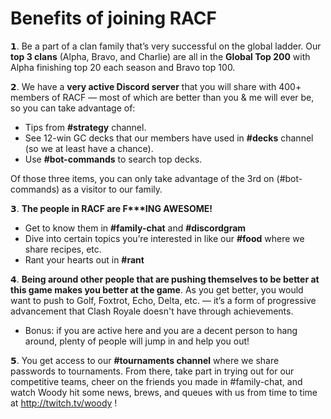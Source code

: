 # Benefits of joining RACF


𝟭. Be a part of a clan family that’s very successful on the global ladder.  Our **top 3 clans** (Alpha, Bravo, and Charlie) are all in the **Global Top 200** with Alpha finishing top 20 each season and Bravo top 100.

𝟮. We have a **very active Discord server** that you will share with 400+ members of RACF — most of which are better than you & me will ever be, so you can take advantage of:

- Tips from **#strategy** channel.
- See 12-win GC decks that our members have used in **#decks** channel (so we at least have a chance).
- Use **#bot-commands** to search top decks.  

Of those three items, you can only take advantage of the 3rd on (#bot-commands) as a visitor to our family.

𝟯. **The people in RACF are F\*\*\*ING AWESOME!**

- Get to know them in **#family-chat** and **#discordgram**
- Dive into certain topics you’re interested in like our **#food** where we share recipes, etc.
- Rant your hearts out in **#rant**

𝟰. **Being around other people that are pushing themselves to be better at this game makes you better at the game**. As you get better, you would want to push to Golf, Foxtrot, Echo, Delta, etc. — it’s a form of progressive advancement that Clash Royale doesn't have through achievements.

- Bonus: if you are active here and you are a decent person to hang around, plenty of people will jump in and help you out!

𝟱. You get access to our **#tournaments channel** where we share passwords to tournaments. From there, take part in trying out for our competitive teams, cheer on the friends you made in #family-chat, and watch Woody hit some news, brews, and queues with us from time to time at http://twitch.tv/woody !
